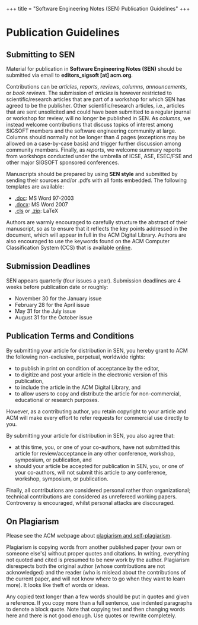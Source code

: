 +++
title = "Software Engineering Notes (SEN) Publication Guidelines"
+++


# Publication Guidelines

## Submitting to SEN

Material for publication in **Software Engineering Notes (SEN)** should be submitted via email to **editors\_sigsoft \[at\] acm.org**.

Contributions can be _articles_, _reports_, _reviews_, _columns_, _announcements_, or _book reviews_. 
The submission of _articles_ is however restricted to scientific/research articles that are part of a workshop for which SEN has agreed to be the publisher. 
Other scientific/research articles, i.e., articles that are sent unsolicited and could have been submitted to a regular journal or workshop for review, will no longer be published in SEN. As _columns_, 
we instead welcome contributions that discuss topics of interest among SIGSOFT members and the software engineering community at large. 
Columns should normally not be longer than 4 pages (exceptions may be allowed on a case-by-case basis) and trigger further discussion among community members. 
Finally, as _reports_, we welcome summary reports from workshops conducted under the umbrella of ICSE, ASE, ESEC/FSE and other major SIGSOFT sponsored conferences.

Manuscripts should be prepared by using **SEN style** and submitted by sending their sources and/or .pdfs with all fonts embedded. The following templates are available:

*   [.doc](ACM_SIGSOFT_pubform.doc): MS Word 97-2003
*   [.docx](ACM_SIGSOFT_pubform.docx): MS Word 2007
*   [.cls](acm_sen_article.cls) or [.zip](latex-example.zip): LaTeX

Authors are warmly encouraged to carefully structure the abstract of their manuscript, so as to ensure that it reflects the key points addressed in the document, which will appear in full in the ACM Digital Library. Authors are also encouraged to use the keywords found on the ACM Computer Classification System (CCS) that is available [online](https://dl.acm.org/ccs).

## Submission Deadlines

SEN appears quarterly (four issues a year). Submission deadlines are 4 weeks before publication date or roughly:

*   November 30 for the January issue
*   February 28 for the April issue
*   May 31 for the July issue
*   August 31 for the October issue

## Publication Terms and Conditions

By submitting your article for distribution in SEN, you hereby grant to ACM the following non-exclusive, perpetual, worldwide rights:

*   to publish in print on condition of acceptance by the editor,
*   to digitize and post your article in the electronic version of this publication,
*   to include the article in the ACM Digital Library, and
*   to allow users to copy and distribute the article for non-commercial, educational or research purposes.

However, as a contributing author, you retain copyright to your article and ACM will make every effort to refer requests for commercial use directly to you.

By submitting your article for distribution in SEN, you also agree that:

*   at this time, you, or one of your co-authors, have not submitted this article for review/acceptance in any other conference, workshop, symposium, or publication, and
*   should your article be accepted for publication in SEN, you, or one of your co-authors, will not submit this article to any conference, workshop, symposium, or publication.

Finally, all contributions are considered personal rather than organizational; technical contributions are considered as unrefereed working papers. Controversy is encouraged, whilst personal attacks are discouraged.

## On Plagiarism

Please see the ACM webpage about [plagiarism and self-plagiarism](http://www.acm.org/publications/policies/plagiarism_policy).

Plagiarism is copying words from another published paper (your own or someone else's) without proper quotes and citations. In writing, everything not quoted and cited is presumed to be new work by the author. Plagiarism disrespects both the original author (whose contributions are not acknowledged) and the reader (who is mislead about the contributions of the current paper, and will not know where to go when they want to learn more). It looks like theft of words or ideas.

Any copied text longer than a few words should be put in quotes and given a reference. If you copy more than a full sentence, use indented paragraphs to denote a block quote. Note that copying text and then changing words here and there is not good enough. Use quotes or rewrite completely.


